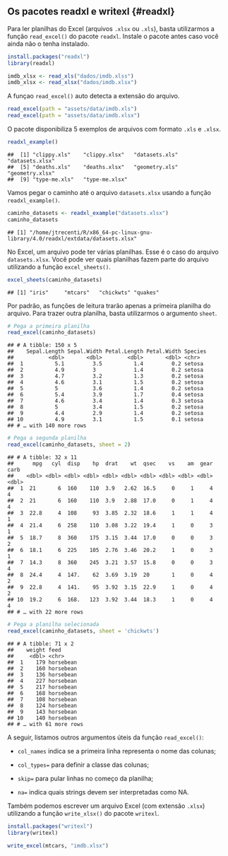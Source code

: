 ## Os pacotes readxl e writexl {#readxl}

Para ler planilhas do Excel (arquivos `.xlsx` ou `.xls`), basta utilizarmos a função `read_excel()` do pacote `readxl`. Instale o pacote antes caso você ainda não o tenha instalado.





```r
install.packages("readxl")
library(readxl)

imdb_xlsx <- read_xls("dados/imdb.xlss")
imdb_xlsx <- read_xlsx("dados/imdb.xlsx")
```

A funçao `read_excel()` auto detecta a extensão do arquivo.


```r
read_excel(path = "assets/data/imdb.xls")
read_excel(path = "assets/data/imdb.xlsx")
```

O pacote disponibiliza 5 exemplos de arquivos com formato `.xls` e `.xlsx`.


```r
readxl_example()
```

```
##  [1] "clippy.xls"    "clippy.xlsx"   "datasets.xls"  "datasets.xlsx"
##  [5] "deaths.xls"    "deaths.xlsx"   "geometry.xls"  "geometry.xlsx"
##  [9] "type-me.xls"   "type-me.xlsx"
```

Vamos pegar o caminho até o arquivo `datasets.xlsx` usando a função `readxl_example()`. 


```r
caminho_datasets <- readxl_example("datasets.xlsx")
caminho_datasets
```

```
## [1] "/home/jtrecenti/R/x86_64-pc-linux-gnu-library/4.0/readxl/extdata/datasets.xlsx"
```

No Excel, um arquivo pode ter várias planilhas. Esse é o caso do arquivo `datasets.xlsx`. Você pode ver quais planilhas fazem parte do arquivo utilizando a função `excel_sheets()`.


```r
excel_sheets(caminho_datasets)
```

```
## [1] "iris"     "mtcars"   "chickwts" "quakes"
```

Por padrão, as funções de leitura trarão apenas a primeira planilha do arquivo. Para trazer outra planilha, basta utilizarmos o argumento `sheet`.


```r
# Pega a primeira planilha
read_excel(caminho_datasets)
```

```
## # A tibble: 150 x 5
##    Sepal.Length Sepal.Width Petal.Length Petal.Width Species
##           <dbl>       <dbl>        <dbl>       <dbl> <chr>  
##  1          5.1         3.5          1.4         0.2 setosa 
##  2          4.9         3            1.4         0.2 setosa 
##  3          4.7         3.2          1.3         0.2 setosa 
##  4          4.6         3.1          1.5         0.2 setosa 
##  5          5           3.6          1.4         0.2 setosa 
##  6          5.4         3.9          1.7         0.4 setosa 
##  7          4.6         3.4          1.4         0.3 setosa 
##  8          5           3.4          1.5         0.2 setosa 
##  9          4.4         2.9          1.4         0.2 setosa 
## 10          4.9         3.1          1.5         0.1 setosa 
## # … with 140 more rows
```

```r
# Pega a segunda planilha
read_excel(caminho_datasets, sheet = 2)
```

```
## # A tibble: 32 x 11
##      mpg   cyl  disp    hp  drat    wt  qsec    vs    am  gear  carb
##    <dbl> <dbl> <dbl> <dbl> <dbl> <dbl> <dbl> <dbl> <dbl> <dbl> <dbl>
##  1  21       6  160    110  3.9   2.62  16.5     0     1     4     4
##  2  21       6  160    110  3.9   2.88  17.0     0     1     4     4
##  3  22.8     4  108     93  3.85  2.32  18.6     1     1     4     1
##  4  21.4     6  258    110  3.08  3.22  19.4     1     0     3     1
##  5  18.7     8  360    175  3.15  3.44  17.0     0     0     3     2
##  6  18.1     6  225    105  2.76  3.46  20.2     1     0     3     1
##  7  14.3     8  360    245  3.21  3.57  15.8     0     0     3     4
##  8  24.4     4  147.    62  3.69  3.19  20       1     0     4     2
##  9  22.8     4  141.    95  3.92  3.15  22.9     1     0     4     2
## 10  19.2     6  168.   123  3.92  3.44  18.3     1     0     4     4
## # … with 22 more rows
```

```r
# Pega a planilha selecionada
read_excel(caminho_datasets, sheet = 'chickwts')
```

```
## # A tibble: 71 x 2
##    weight feed     
##     <dbl> <chr>    
##  1    179 horsebean
##  2    160 horsebean
##  3    136 horsebean
##  4    227 horsebean
##  5    217 horsebean
##  6    168 horsebean
##  7    108 horsebean
##  8    124 horsebean
##  9    143 horsebean
## 10    140 horsebean
## # … with 61 more rows
```

A seguir, listamos outros argumentos úteis da função `read_excel()`:

- `col_names` indica se a primeira linha representa o nome das colunas;

- `col_types=` para definir a classe das colunas;

- `skip=` para pular linhas no começo da planilha;

- `na=` indica quais strings devem ser interpretadas como NA.

Também podemos escrever um arquivo Excel (com extensão `.xlsx`) utilizando a função `write_xlsx()` do pacote `writexl`.


```r
install.packages("writexl")
library(writexl)

write_excel(mtcars, "imdb.xlsx")
```

